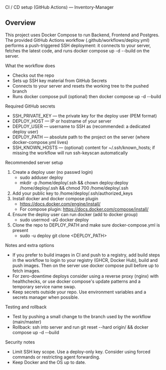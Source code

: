 CI / CD setup (GitHub Actions) — Inventory-Manager

Overview
--------
This project uses Docker Compose to run Backend, Frontend and Postgres. The provided GitHub Actions workflow (.github/workflows/deploy.yml) performs a push-triggered SSH deployment: it connects to your server, fetches the latest code, and runs docker compose up -d --build on the server.

What the workflow does
- Checks out the repo
- Sets up SSH key material from GitHub Secrets
- Connects to your server and resets the working tree to the pushed branch
- Runs docker compose pull (optional) then docker compose up -d --build

Required GitHub secrets
- SSH_PRIVATE_KEY — the private key for the deploy user (PEM format)
- DEPLOY_HOST — IP or hostname of your server
- DEPLOY_USER — username to SSH as (recommended: a dedicated deploy user)
- DEPLOY_PATH — absolute path to the project on the server (where docker-compose.yml lives)
- SSH_KNOWN_HOSTS — (optional) content for ~/.ssh/known_hosts; if missing the workflow will run ssh-keyscan automatically

Recommended server setup
1. Create a deploy user (no passwd login)
   - sudo adduser deploy
   - mkdir -p /home/deploy/.ssh && chown deploy:deploy /home/deploy/.ssh && chmod 700 /home/deploy/.ssh
2. Add your public key to /home/deploy/.ssh/authorized_keys
3. Install docker and docker compose plugin
   - https://docs.docker.com/engine/install/
   - For compose plugin: https://docs.docker.com/compose/install/
4. Ensure the deploy user can run docker (add to docker group)
   - sudo usermod -aG docker deploy
5. Clone the repo to DEPLOY_PATH and make sure docker-compose.yml is present
   - sudo -u deploy git clone <repo> <DEPLOY_PATH>

Notes and extra options
- If you prefer to build images in CI and push to a registry, add build steps in the workflow to login to your registry (GHCR, Docker Hub), build and push images. Then on the server use docker compose pull before up to fetch images.
- For zero-downtime deploys consider using a reverse proxy (nginx) with healthchecks, or use docker compose's update patterns and a temporary service name swap.
- Keep secrets outside your repo. Use environment variables and a secrets manager when possible.

Testing and rollback
- Test by pushing a small change to the branch used by the workflow (main/master)
- Rollback: ssh into server and run git reset --hard origin/<old-commit-or-tag> && docker compose up -d --build

Security notes
- Limit SSH key scope. Use a deploy-only key. Consider using forced commands or restricting agent forwarding.
- Keep Docker and the OS up to date.
